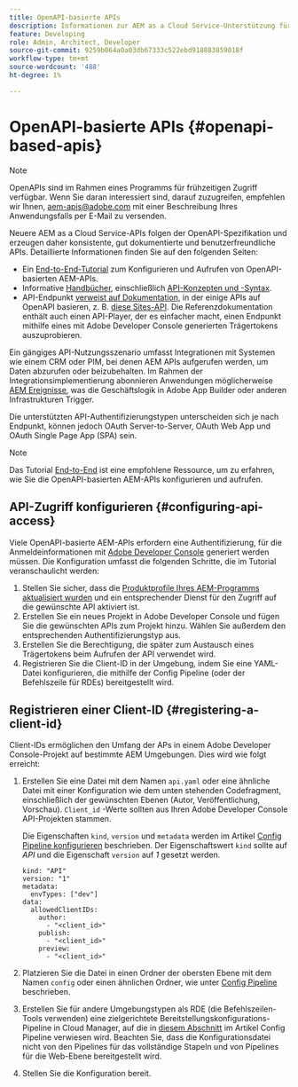 ```yaml
---
title: OpenAPI-basierte APIs
description: Informationen zur AEM as a Cloud Service-Unterstützung für OpenAPI-basierte APIs
feature: Developing
role: Admin, Architect, Developer
source-git-commit: 9259b064a0a03db67333c522ebd918883859018f
workflow-type: tm+mt
source-wordcount: '488'
ht-degree: 1%

---
```



# OpenAPI-basierte APIs {#openapi-based-apis}

>[!NOTE]
>
>OpenAPIs sind im Rahmen eines Programms für frühzeitigen Zugriff verfügbar. Wenn Sie daran interessiert sind, darauf zuzugreifen, empfehlen wir Ihnen, [aem-apis@adobe.com](mailto:aem-apis@adobe.com) mit einer Beschreibung Ihres Anwendungsfalls per E-Mail zu versenden.

Neuere AEM as a Cloud Service-APIs folgen der OpenAPI-Spezifikation und erzeugen daher konsistente, gut dokumentierte und benutzerfreundliche APIs. Detaillierte Informationen finden Sie auf den folgenden Seiten:

* Ein [End-to-End-Tutorial](https://experienceleague.adobe.com/en/docs/experience-manager-learn/cloud-service/aem-apis/invoke-openapi-based-aem-apis) zum Konfigurieren und Aufrufen von OpenAPI-basierten AEM-APIs.
* Informative [Handbücher](https://developer.adobe.com/experience-cloud/experience-manager-apis/guides/), einschließlich [API-Konzepten und -Syntax](https://developer.adobe.com/experience-cloud/experience-manager-apis/guides/how-to/).
* API-Endpunkt [verweist auf Dokumentation](https://developer.adobe.com/experience-cloud/experience-manager-apis/), in der einige APIs auf OpenAPI basieren, z. B. [diese Sites-API](https://developer.adobe.com/experience-cloud/experience-manager-apis/api/stable/sites/?lang=de). Die Referenzdokumentation enthält auch einen API-Player, der es einfacher macht, einen Endpunkt mithilfe eines mit Adobe Developer Console generierten Trägertokens auszuprobieren.

Ein gängiges API-Nutzungsszenario umfasst Integrationen mit Systemen wie einem CRM oder PIM, bei denen AEM APIs aufgerufen werden, um Daten abzurufen oder beizubehalten. Im Rahmen der Integrationsimplementierung abonnieren Anwendungen möglicherweise [AEM Ereignisse](https://experienceleague.adobe.com/en/docs/experience-manager-learn/cloud-service/aem-eventing/overview), was die Geschäftslogik in Adobe App Builder oder anderen Infrastrukturen Trigger.

Die unterstützten API-Authentifizierungstypen unterscheiden sich je nach Endpunkt, können jedoch OAuth Server-to-Server, OAuth Web App und OAuth Single Page App (SPA) sein.

>[!NOTE]
>
> Das Tutorial [End-to-End](https://experienceleague.adobe.com/en/docs/experience-manager-learn/cloud-service/aem-apis/invoke-openapi-based-aem-apis) ist eine empfohlene Ressource, um zu erfahren, wie Sie die OpenAPI-basierten AEM-APIs konfigurieren und aufrufen.


## API-Zugriff konfigurieren {#configuring-api-access}

Viele OpenAPI-basierte AEM-APIs erfordern eine Authentifizierung, für die Anmeldeinformationen mit [Adobe Developer Console](https://developer.adobe.com/developer-console/docs/guides/) generiert werden müssen. Die Konfiguration umfasst die folgenden Schritte, die im Tutorial veranschaulicht werden:

1. Stellen Sie sicher, dass die [Produktprofile Ihres AEM-Programms aktualisiert wurden](/help/onboarding/aem-cs-team-product-profiles.md#aem-product-profiles) und ein entsprechender Dienst für den Zugriff auf die gewünschte API aktiviert ist.
1. Erstellen Sie ein neues Projekt in Adobe Developer Console und fügen Sie die gewünschten APIs zum Projekt hinzu. Wählen Sie außerdem den entsprechenden Authentifizierungstyp aus.
1. Erstellen Sie die Berechtigung, die später zum Austausch eines Trägertokens beim Aufrufen der API verwendet wird.
1. Registrieren Sie die Client-ID in der Umgebung, indem Sie eine YAML-Datei konfigurieren, die mithilfe der Config Pipeline (oder der Befehlszeile für RDEs) bereitgestellt wird.

## Registrieren einer Client-ID {#registering-a-client-id}

Client-IDs ermöglichen den Umfang der APs in einem Adobe Developer Console-Projekt auf bestimmte AEM Umgebungen. Dies wird wie folgt erreicht:

1. Erstellen Sie eine Datei mit dem Namen `api.yaml` oder eine ähnliche Datei mit einer Konfiguration wie dem unten stehenden Codefragment, einschließlich der gewünschten Ebenen (Autor, Veröffentlichung, Vorschau). `Client_id` -Werte sollten aus Ihren Adobe Developer Console API-Projekten stammen.

   Die Eigenschaften `kind`, `version` und `metadata` werden im Artikel [Config Pipeline konfigurieren](/help/operations/config-pipeline.md#common-syntax) beschrieben. Der Eigenschaftswert `kind` sollte auf *API* und die Eigenschaft `version` auf *1* gesetzt werden.

   ```
   kind: "API"
   version: "1"
   metadata:
     envTypes: ["dev"]
   data:
     allowedClientIDs:
       author:
         - "<client_id>"
       publish:
         - "<client_id>"
       preview:
         - "<client_id>"
   ```

1. Platzieren Sie die Datei in einen Ordner der obersten Ebene mit dem Namen `config` oder einen ähnlichen Ordner, wie unter [Config Pipeline](/help/operations/config-pipeline.md#folder-structure) beschrieben.
1. Erstellen Sie für andere Umgebungstypen als RDE (die Befehlszeilen-Tools verwenden) eine zielgerichtete Bereitstellungskonfigurations-Pipeline in Cloud Manager, auf die in [diesem Abschnitt](/help/operations/config-pipeline.md#creating-and-managing) im Artikel Config Pipeline verwiesen wird. Beachten Sie, dass die Konfigurationsdatei nicht von den Pipelines für das vollständige Stapeln und von Pipelines für die Web-Ebene bereitgestellt wird.
1. Stellen Sie die Konfiguration bereit.





